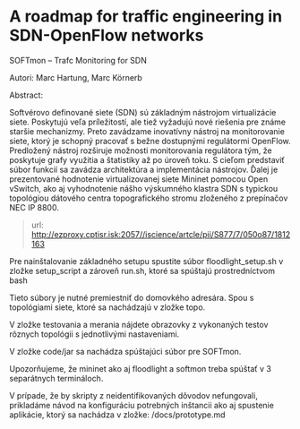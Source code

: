 # A roadmap for traffic engineering in SDN-OpenFlow networks

SOFTmon – Trafc Monitoring for SDN

Autori: Marc Hartung, Marc Körnerb

Abstract:

Softvérovo definované siete (SDN) sú základným nástrojom virtualizácie siete. Poskytujú veľa príležitostí, ale tiež vyžadujú nové riešenia pre známe staršie mechanizmy. Preto zavádzame inovatívny nástroj na monitorovanie siete, ktorý je schopný pracovať s bežne dostupnými regulátormi OpenFlow. Predložený nástroj rozširuje možnosti monitorovania regulátora tým, že poskytuje grafy využitia a štatistiky až po úroveň toku. S cieľom predstaviť súbor funkcií sa zavádza architektúra a implementácia nástrojov. Ďalej je prezentované hodnotenie virtualizovanej siete Mininet pomocou Open vSwitch, ako aj vyhodnotenie nášho výskumného klastra SDN s typickou topológiou dátového centra topografického stromu zloženého z prepínačov NEC IP 8800.

>url: http://ezproxy.cptisr.isk:2057//iscience/artcle/pii/S877/7/050o87/1812163 

Pre nainštalovanie základného setupu spustite súbor floodlight_setup.sh v zložke setup_script a zároveň run.sh, ktoré sa spúštajú prostredníctvom bash 

Tieto súbory je nutné premiestniť do domovkého adresára. Spou s topológiami siete, ktoré sa nachádzajú v zložke topo.

V zložke testovania a merania nájdete obrazovky z vykonaných testov rôznych topológii s jednotlivými nastaveniami.

V zložke code/jar sa nachádza spúštajúci súbor pre SOFTmon.

Upozorňujeme, že mininet ako aj floodlight a softmon treba spúštať v 3 separátnych termináloch.

V prípade, že by skripty z neidentifikovaných dôvodov nefungovali, prikladáme návod na konfiguráciu potrebných inštancii ako aj spustenie aplikácie, ktorý sa nachádza v zložke: /docs/prototype.md


